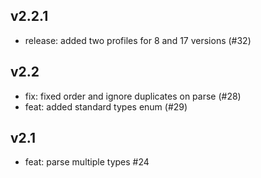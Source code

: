 ## v2.2.1

 - release: added two profiles for 8 and 17 versions (#32)

## v2.2

 - fix: fixed order and ignore duplicates on parse (#28)
 - feat: added standard types enum (#29)

## v2.1

 - feat: parse multiple types #24
